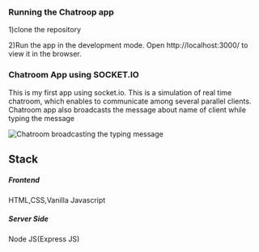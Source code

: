 ### Running the Chatroop app
1)clone the repository

2)Run the app in the development mode.
Open http://localhost:3000/ to view it in the browser.


### Chatroom App using SOCKET.IO

This is my first app using socket.io. This is a simulation of real time chatroom, which enables to communicate among several parallel clients.
Chatroom app also broadcasts the message about name of client while typing the message

![Chatroom broadcasting the typing message](https://i.ibb.co/stzTqSr/Screenshot-581.png)

## Stack

##### Frontend
HTML,CSS,Vanilla Javascript

##### Server Side
Node JS(Express JS)
